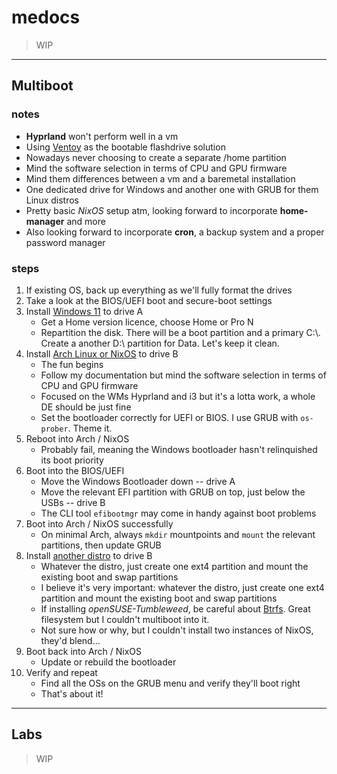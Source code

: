 # medocs

> WIP

---

## Multiboot

### notes

- **Hyprland** won't perform well in a vm
- Using [Ventoy](https://github.com/ventoy/Ventoy) as the bootable flashdrive solution
- Nowadays never choosing to create a separate /home partition
- Mind the software selection in terms of CPU and GPU firmware
- Mind them differences between a vm and a baremetal installation
- One dedicated drive for Windows and another one with GRUB for them Linux distros
- Pretty basic *NixOS* setup atm, looking forward to incorporate **home-manager** and more
- Also looking forward to incorporate **cron**, a backup system and a proper password manager

### steps


1. If existing OS, back up everything as we'll fully format the drives
2. Take a look at the BIOS/UEFI boot and secure-boot settings
3. Install [Windows 11](/docs/windows/Win11_Desktop.md) to drive A
   - Get a Home version licence, choose Home or Pro N
   - Repartition the disk. There will be a boot partition and a primary C:\\. Create a another D:\\ partition for Data. Let's keep it clean.
4. Install [Arch Linux or NixOS](/docs/linux/) to drive B
   - The fun begins
   - Follow my documentation but mind the software selection in terms of CPU and GPU firmware
   - Focused on the WMs Hyprland and i3 but it's a lotta work, a whole DE should be just fine
   - Set the bootloader correctly for UEFI or BIOS. I use GRUB with `os-prober`. Theme it.
5. Reboot into Arch / NixOS
   - Probably fail, meaning the Windows bootloader hasn't relinquished its boot priority
6. Boot into the BIOS/UEFI
   - Move the Windows Bootloader down -- drive A
   - Move the relevant EFI partition with GRUB on top, just below the USBs -- drive B
   - The CLI tool `efibootmgr` may come in handy against boot problems
7. Boot into Arch / NixOS successfully
   - On minimal Arch, always `mkdir` mountpoints and `mount` the relevant partitions, then update GRUB
8. Install [another distro](/docs/linux/PopOS.md) to drive B
   - Whatever the distro, just create one ext4 partition and mount the existing boot and swap partitions
   - I believe it's very important: whatever the distro, just create one ext4 partition and mount the existing boot and swap partitions
   - If installing *openSUSE-Tumbleweed*, be careful about [Btrfs](https://en.opensuse.org/SDB:BTRFS). Great filesystem but I couldn't multiboot into it.
   - Not sure how or why, but I couldn't install two instances of NixOS, they'd blend...
9.  Boot back into Arch / NixOS
    - Update or rebuild the bootloader
10. Verify and repeat
    -  Find all the OSs on the GRUB menu and verify they'll boot right
    -  That's about it!

---

## Labs

> WIP